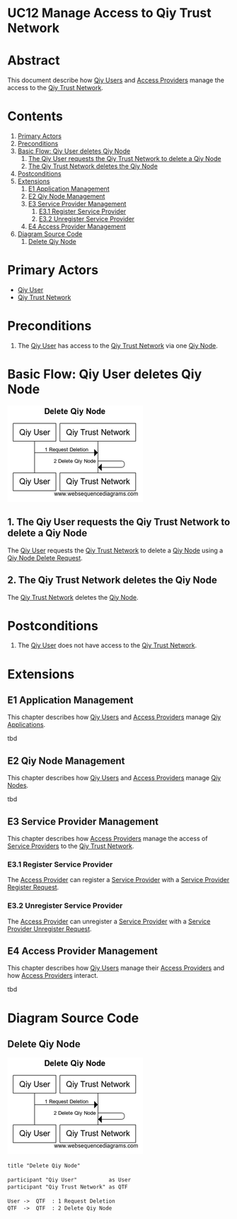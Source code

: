 # UC12 Manage Access to Qiy Trust Network

# Abstract

This document describe how [Qiy Users](../Definitions.md#qiy-user) and [Access Providers](../Definitions.md#access-provider) manage the access to the [Qiy Trust Network](../Definitions.md#qiy-trust-network).

# Contents


1. [Primary Actors](#primary-actors)
1. [Preconditions](#preconditions)
1. [Basic Flow: Qiy User deletes Qiy Node](#basic-flow-qiy-user-deletes-qiy-node)
	1. [The Qiy User requests the Qiy Trust Network to delete a Qiy Node](#1-the-qiy-user-requests-the-qiy-trust-network-to-delete-a-qiy-node)
	1. [The Qiy Trust Network deletes the Qiy Node](#2-the-qiy-trust-network-deletes-the-qiy-node)
1. [Postconditions](#postconditions)
1. [Extensions](#extensions)
	1. [E1 Application Management](#e1-application-management)
	1. [E2 Qiy Node Management](#e2-qiy-node-management)
	1. [E3 Service Provider Management](#e3-service-provider-management)
		1. [E3.1 Register Service Provider](#e31-register-service-provider)
		1. [E3.2 Unregister Service Provider](#e32-unregister-service-provider)
	1. [E4 Access Provider Management](#e4-access-provider-management)
1. [Diagram Source Code](#diagram-source-code)
	1. [Delete Qiy Node](#delete-qiy-node)

# Primary Actors

* [Qiy User](../Definitions.md#qiy-user)
* [Qiy Trust Network](../Definitions.md#qiy-trust-network)

# Preconditions

1. The [Qiy User](../Definitions.md#qiy-user) has access to the [Qiy Trust Network](../Definitions.md#qiy-trust-network) via one [Qiy Node](../Definitions.md#qiy-node).


# Basic Flow: Qiy User deletes Qiy Node

![Delete Qiy Node](../images/Delete_Qiy_Node_-_UC12.png)

## 1. The Qiy User requests the Qiy Trust Network to delete a Qiy Node

The [Qiy User](../Definitions.md#qiy-user) requests the [Qiy Trust Network](../Definitions.md#qiy-trust-network) to delete a [Qiy Node](../Definitions.md#qiy-node) using a [Qiy Node Delete Request](../Definitions.md#qiy-node-delete-request).

## 2. The Qiy Trust Network deletes the Qiy Node

The [Qiy Trust Network](../Definitions.md#qiy-trust-network) deletes the [Qiy Node](../Definitions.md#qiy-node).


# Postconditions

1. The [Qiy User](../Definitions.md#qiy-user) does not have access to the [Qiy Trust Network](../Definitions.md#qiy-trust-network).


# Extensions


## E1 Application Management

This chapter describes how [Qiy Users](../Definitions.md#qiy-user) and [Access Providers](../Definitions.md#access-provider) manage [Qiy Applications](../Definitions.md#qiy-application).

tbd


## E2 Qiy Node Management

This chapter describes how [Qiy Users](../Definitions.md#qiy-user) and [Access Providers](../Definitions.md#access-provider) manage [Qiy Nodes](../Definitions.md#qiy-node).

tbd


## E3 Service Provider Management

This chapter describes how [Access Providers](../Definitions.md#access-provider) manage the access of [Service Providers](../Definitions.md#service-provider) to the [Qiy Trust Network](../Definitions.md#qiy-trust-network).

### E3.1 Register Service Provider

The [Access Provider](../Definitions.md#access-provider) can register a [Service Provider](../Definitions.md#service-provider) with a [Service Provider Register Request](../Definitions.md#service-provider-register-request).

### E3.2 Unregister Service Provider

The [Access Provider](../Definitions.md#access-provider) can unregister a [Service Provider](../Definitions.md#service-provider) with a [Service Provider Unregister Request](../Definitions.md#service-provider-unregister-request).


## E4 Access Provider Management

This chapter describes how [Qiy Users](../Definitions.md#qiy-user) manage their [Access Providers](../Definitions.md#access-provider) and how [Access Providers](../Definitions.md#access-provider) interact. 

tbd


# Diagram Source Code

## Delete Qiy Node

![Delete Qiy Node](../images/Delete_Qiy_Node_-_UC12.png)

```
title "Delete Qiy Node"

participant "Qiy User"          as User
participant "Qiy Trust Network" as QTF

User ->  QTF  : 1 Request Deletion
QTF  ->  QTF  : 2 Delete Qiy Node
```

